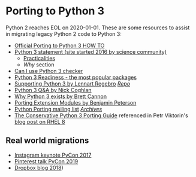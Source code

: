 # Porting to Python 3

Python 2 reaches EOL on 2020-01-01. These are some resources to assist in migrating legacy Python 2 code to Python 3:

- [Official Porting to Python 3 HOW TO](https://docs.python.org/3/howto/pyporting.html)
- [Python 3 statement (site started 2016 by science community)](https://python3statement.org)
    - [Practicalities](https://python3statement.org/practicalities/)
    - *Why* section
- [Can I use Python 3 checker](https://caniusepython3.com/)
- [Python 3 Readiness - the most popular packages](http://py3readiness.org/)
- [Supporting Python 3 by Lennart Regebro](http://python3porting.com/) [*Repo*](https://github.com/regebro/supporting-python-3)
- [Python 3 Q&A by Nick Coghlan](https://ncoghlan-devs-python-notes.readthedocs.io/en/latest/python3/questions_and_answers.html)
- [Why Python 3 exists by Brett Cannon](https://snarky.ca/why-python-3-exists/)
- [Porting Extension Modules by Benjamin Peterson](https://docs.python.org/3/howto/cporting.html#cporting-howto)
- [Python Porting mailing list](https://mail.python.org/mailman/listinfo/python-porting) [*Archives*](https://mail.python.org/pipermail/python-porting/)
- [The Conservative Python 3 Porting Guide](https://portingguide.readthedocs.io/en/latest/) referenced in Petr Viktorin's [blog post on RHEL 8](https://developers.redhat.com/blog/2018/11/14/python-in-rhel-8/)

## Real world migrations

- [Instagram keynote PyCon 2017](https://www.youtube.com/watch?v=66XoCk79kjM)
- [Pinterest talk PyCon 2019](https://www.youtube.com/watch?v=e1vqfBEAkNA)
- [Dropbox blog 2018](https://blogs.dropbox.com/tech/2018/09/how-we-rolled-out-one-of-the-largest-python-3-migrations-ever/))
